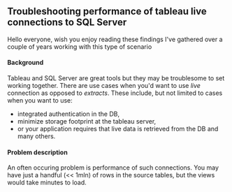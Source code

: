 ## Troubleshooting performance of tableau live connections to SQL Server

Hello everyone, wish you enjoy reading these findings I've gathered over a couple of years working with this type of scenario

#### Background

Tableau and SQL Server are great tools but they may be troublesome to set working together.
There are use cases when you'd want to use *live* connection as opposed to *extracts*. These include, but not limited to cases when you want to use:
* integrated authentication in the DB,
* minimize storage footprint at the tableau server, 
* or your application requires that live data is retrieved from the DB
and many others.

#### Problem description

An often occuring problem is performance of such connections. You may have just a handful (<< 1mln) of rows in the source tables, but the views would take minutes to load.

